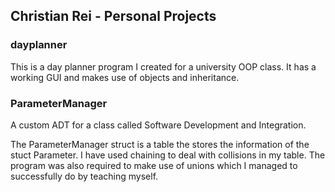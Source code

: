 ## Christian Rei - Personal Projects

### dayplanner
This is a day planner program I created for a university OOP class. It has a working GUI and makes use of objects and inheritance.

### ParameterManager
A custom ADT for a class called Software Development and Integration. 

The ParameterManager struct is a table the stores the information of the stuct Parameter. I have used chaining to deal with collisions in my table. The program was also required to make use of unions which I managed to successfully do by teaching myself.


